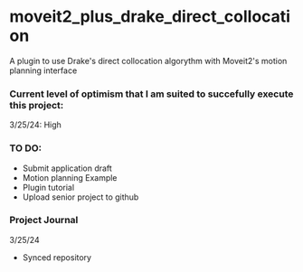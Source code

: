 # moveit2_plus_drake_direct_collocation
A plugin to use Drake's direct collocation algorythm with Moveit2's motion planning interface

### Current level of optimism that I am suited to succefully execute this project:
3/25/24: High

### TO DO:
* Submit application draft
* Motion planning Example
* Plugin tutorial
* Upload senior project to github


### Project Journal
3/25/24
* Synced repository
